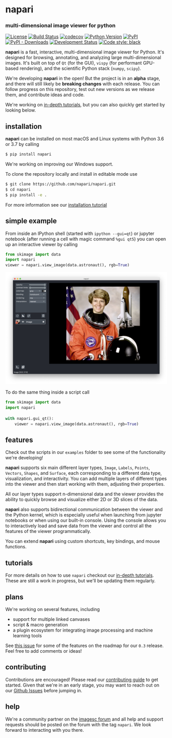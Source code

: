 # napari

### multi-dimensional image viewer for python

[![License](https://img.shields.io/pypi/l/napari.svg)](https://github.com/napari/napari/raw/master/LICENSE)
[![Build Status](https://api.cirrus-ci.com/github/Napari/napari.svg)](https://cirrus-ci.com/napari/napari)
[![codecov](https://codecov.io/gh/napari/napari/branch/master/graph/badge.svg)](https://codecov.io/gh/napari/napari)
[![Python Version](https://img.shields.io/pypi/pyversions/napari.svg)](https://python.org)
[![PyPI](https://img.shields.io/pypi/v/napari.svg)](https://pypi.org/project/napari)
[![PyPI - Downloads](https://img.shields.io/pypi/dm/napari.svg)](https://pypistats.org/packages/napari)
[![Development Status](https://img.shields.io/pypi/status/napari.svg)](https://github.com/napari/napari)
[![Code style: black](https://img.shields.io/badge/code%20style-black-000000.svg)](https://github.com/python/black)

**napari** is a fast, interactive, multi-dimensional image viewer for Python. It's designed for browsing, annotating, and analyzing large multi-dimensional images. It's built on top of `Qt` (for the GUI), `vispy` (for performant GPU-based rendering), and the scientific Python stack (`numpy`, `scipy`).

We're developing **napari** in the open! But the project is in an **alpha** stage, and there will still likely be **breaking changes** with each release. You can follow progress on this repository, test out new versions as we release them, and contribute ideas and code.

We're working on [in-depth tutorials](https://napari.github.io/napari-tutorials/), but you can also quickly get started by looking below.

## installation

**napari** can be installed on most macOS and Linux systems with Python 3.6 or 3.7 by calling

```sh
$ pip install napari
```

We're working on improving our Windows support.

To clone the repository locally and install in editable mode use

```sh
$ git clone https://github.com/napari/napari.git
$ cd napari
$ pip install -e .
```

For more information see our [installation tutorial](https://napari.github.io/napari-tutorials/tutorials/installation)

## simple example

From inside an IPython shell (started with `ipython --gui=qt`) or jupyter notebook (after running a cell with magic command `%gui qt5`) you can open up an interactive viewer by calling

```python
from skimage import data
import napari
viewer = napari.view_image(data.astronaut(), rgb=True)
```

![image](resources/screenshot-add-image.png)

To do the same thing inside a script call

```python
from skimage import data
import napari

with napari.gui_qt():
    viewer = napari.view_image(data.astronaut(), rgb=True)
```

## features

Check out the scripts in our `examples` folder to see some of the functionality we're developing!

**napari** supports six main different layer types, `Image`, `Labels`, `Points`, `Vectors`, `Shapes`, and `Surface`, each corresponding to a different data type, visualization, and interactivity. You can add multiple layers of different types into the viewer and then start working with them, adjusting their properties.

All our layer types support n-dimensional data and the viewer provides the ability to quickly browse and visualize either 2D or 3D slices of the data.

**napari** also supports bidirectional communication between the viewer and the Python kernel, which is especially useful when launching from jupyter notebooks or when using our built-in console. Using the console allows you to interactively load and save data from the viewer and control all the features of the viewer programmatically.

You can extend **napari** using custom shortcuts, key bindings, and mouse functions.

## tutorials

For more details on how to use `napari` checkout our [in-depth tutorials](https://napari.github.io/napari-tutorials/). These are still a work in progress, but we'll be updating them regularly.

## plans

We're working on several features, including

- support for multiple linked canvases
- script & macro generation
- a plugin ecosystem for integrating image processing and machine learning tools

See [this issue](https://github.com/napari/napari/issues/420) for some of the features on the roadmap for our `0.3` release. Feel free to add comments or ideas!

## contributing

Contributions are encouraged! Please read our [contributing guide](CONTRIBUTING.md) to get started. Given that we're in an early stage, you may want to reach out on our [Github Issues](https://github.com/napari/napari/issues) before jumping in.

## help

We're a community partner on the [imagesc forum](https://forum.image.sc/tags/napari) and all help and support requests should be posted on the forum with the tag `napari`. We look forward to interacting with you there.
